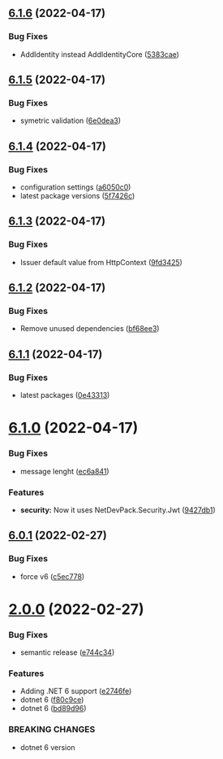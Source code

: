 ## [6.1.6](https://github.com/NetDevPack/Security.Identity/compare/v6.1.5...v6.1.6) (2022-04-17)


### Bug Fixes

* AddIdentity instead AddIdentityCore ([5383cae](https://github.com/NetDevPack/Security.Identity/commit/5383caebdaab8fdb94fc408449f7b257535bc91f))

## [6.1.5](https://github.com/NetDevPack/Security.Identity/compare/v6.1.4...v6.1.5) (2022-04-17)


### Bug Fixes

* symetric validation ([6e0dea3](https://github.com/NetDevPack/Security.Identity/commit/6e0dea3c38d7ff71411a6ae0b87fd6fd9e995cf5))

## [6.1.4](https://github.com/NetDevPack/Security.Identity/compare/v6.1.3...v6.1.4) (2022-04-17)


### Bug Fixes

* configuration settings ([a6050c0](https://github.com/NetDevPack/Security.Identity/commit/a6050c0f0e97c4cc2bbc7b3ebb69e8df71cad020))
* latest package versions ([5f7426c](https://github.com/NetDevPack/Security.Identity/commit/5f7426ce86c6f1540560ac6e2eb66154ea576e17))

## [6.1.3](https://github.com/NetDevPack/Security.Identity/compare/v6.1.2...v6.1.3) (2022-04-17)


### Bug Fixes

* Issuer default value from HttpContext ([9fd3425](https://github.com/NetDevPack/Security.Identity/commit/9fd3425e5cc1f4597d4f94330367b9c001dfb6a2))

## [6.1.2](https://github.com/NetDevPack/Security.Identity/compare/v6.1.1...v6.1.2) (2022-04-17)


### Bug Fixes

* Remove unused dependencies ([bf68ee3](https://github.com/NetDevPack/Security.Identity/commit/bf68ee3dae54a31370151c1b2662d0e1634a6cbe))

## [6.1.1](https://github.com/NetDevPack/Security.Identity/compare/v6.1.0...v6.1.1) (2022-04-17)


### Bug Fixes

* latest packages ([0e43313](https://github.com/NetDevPack/Security.Identity/commit/0e43313f4034ff168df5c8e7313f704844b1a23e))

# [6.1.0](https://github.com/NetDevPack/Security.Identity/compare/v6.0.1...v6.1.0) (2022-04-17)


### Bug Fixes

* message lenght ([ec6a841](https://github.com/NetDevPack/Security.Identity/commit/ec6a841fa44331f3f9b5777d7f17a2a07bef958b))


### Features

* **security:** Now it uses NetDevPack.Security.Jwt ([9427db1](https://github.com/NetDevPack/Security.Identity/commit/9427db111753a8830226e4be1023ed565e006c89))

## [6.0.1](https://github.com/NetDevPack/Security.Identity/compare/v6.0.0...v6.0.1) (2022-02-27)


### Bug Fixes

* force v6 ([c5ec778](https://github.com/NetDevPack/Security.Identity/commit/c5ec778bac196c69cffb1d94c6a6af2c7fc7d666))

# [2.0.0](https://github.com/NetDevPack/Security.Identity/compare/v1.2.0...v2.0.0) (2022-02-27)


### Bug Fixes

* semantic release ([e744c34](https://github.com/NetDevPack/Security.Identity/commit/e744c34e486b6a7176c61dec99378b2d46497600))


### Features

* Adding .NET 6 support ([e2746fe](https://github.com/NetDevPack/Security.Identity/commit/e2746fe5adf46ef7532f199a7d6b9c350e13ec3f))
* dotnet 6 ([f80c9ce](https://github.com/NetDevPack/Security.Identity/commit/f80c9ce9df6bd1ce5ae83fafc5f1d79063a0469f))
* dotnet 6 ([bd89d96](https://github.com/NetDevPack/Security.Identity/commit/bd89d96dbc48dfc9d25c9dec2abf663f524336ff))


### BREAKING CHANGES

* dotnet 6 version
